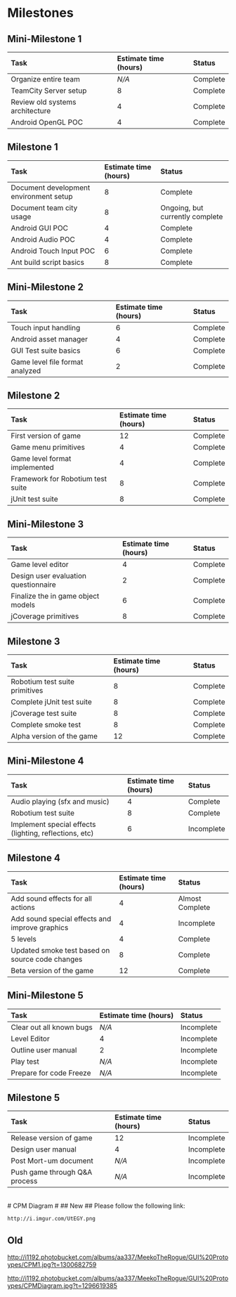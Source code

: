 


# Milestones #
## Mini-Milestone 1 ##
| **Task** | **Estimate time (hours)** | **Status** |
|:---------|:--------------------------|:-----------|
| Organize entire team | _N/A_                     | Complete   |
| TeamCity Server setup | 8                         | Complete   |
| Review old systems architecture | 4                         | Complete   |
| Android OpenGL POC | 4                         | Complete   |

## Milestone 1 ##
| **Task** | **Estimate time (hours)** | **Status** |
|:---------|:--------------------------|:-----------|
| Document development environment setup | 8                         | Complete   |
| Document team city usage | 8                         | Ongoing, but currently complete|
| Android GUI POC | 4                         | Complete   |
| Android Audio POC | 4                         | Complete   |
| Android Touch Input POC | 6                         | Complete   |
| Ant build script basics | 8                         | Complete   |


## Mini-Milestone 2 ##
| **Task** | **Estimate time (hours)** | **Status** |
|:---------|:--------------------------|:-----------|
| Touch input handling | 6                         | Complete   |
| Android asset manager | 4                         | Complete   |
| GUI Test suite basics | 6                         | Complete   |
| Game level file format analyzed | 2                         | Complete   |

## Milestone 2 ##
| **Task** | **Estimate time (hours)** | **Status** |
|:---------|:--------------------------|:-----------|
| First version of game | 12                        | Complete   |
| Game menu primitives | 4                         | Complete   |
| Game level format implemented | 4                         | Complete   |
| Framework for Robotium test suite | 8                         | Complete   |
| jUnit test suite | 8                         | Complete   |

## Mini-Milestone 3 ##
| **Task** | **Estimate time (hours)** | **Status** |
|:---------|:--------------------------|:-----------|
| Game level editor | 4                         | Complete   |
| Design user evaluation questionnaire | 2                         | Complete   |
| Finalize the in game object models | 6                         | Complete   |
| jCoverage primitives | 8                         | Complete   |

## Milestone 3 ##
| **Task** | **Estimate time (hours)** | **Status** |
|:---------|:--------------------------|:-----------|
| Robotium test suite primitives | 8                         | Complete   |
| Complete jUnit test suite | 8                         | Complete   |
| jCoverage test suite | 8                         | Complete   |
| Complete smoke test | 8                         | Complete   |
| Alpha version of the game | 12                        | Complete   |

## Mini-Milestone 4 ##
| **Task** | **Estimate time (hours)** | **Status** |
|:---------|:--------------------------|:-----------|
| Audio playing (sfx and music) | 4                         | Complete   |
| Robotium test suite | 8                         | Complete   |
| Implement special effects (lighting, reflections, etc) | 6                         | Incomplete |

## Milestone 4 ##
| **Task** | **Estimate time (hours)** | **Status** |
|:---------|:--------------------------|:-----------|
| Add sound effects for all actions | 4                         | Almost Complete |
| Add sound special effects and improve graphics | 4                         | Incomplete |
| 5 levels | 4                         | Complete   |
| Updated smoke test based on source code changes | 8                         | Complete   |
| Beta version of the game | 12                        | Complete   |

## Mini-Milestone 5 ##
| **Task** | **Estimate time (hours)** | **Status** |
|:---------|:--------------------------|:-----------|
| Clear out all known bugs | _N/A_                     | Incomplete |
| Level Editor | 4                         | Incomplete |
| Outline user manual | 2                         | Incomplete |
| Play test | _N/A_                     | Incomplete |
| Prepare for code Freeze | _N/A_                     | Incomplete |

## Milestone 5 ##
| **Task** | **Estimate time (hours)** | **Status** |
|:---------|:--------------------------|:-----------|
| Release version of game | 12                        | Incomplete |
| Design user manual | 4                         | Incomplete |
| Post Mort-um document | _N/A_                     | Incomplete |
| Push game through Q&A process | _N/A_                     | Incomplete |

<br />
# CPM Diagram #
## New ##
Please follow the following link:

`http://i.imgur.com/UtEGY.png`

## Old ##
http://i1192.photobucket.com/albums/aa337/MeekoTheRogue/GUI%20Protoypes/CPM1.jpg?t=1300682759

http://i1192.photobucket.com/albums/aa337/MeekoTheRogue/GUI%20Protoypes/CPMDiagram.jpg?t=1296619385